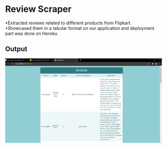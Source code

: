 # Review Scraper 

•Extracted reviews related to different products from Flipkart.</br>
•Showcased them in a tabular format on our application and deployment part was done on Heroku.
## Output
![](static/output.png)

